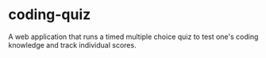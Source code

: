 # coding-quiz
A web application that runs a timed multiple choice quiz to test one's coding knowledge and track individual scores.
